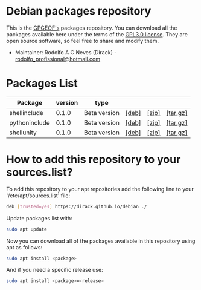 # Debian packages repository

This is the [GPGEOF's](https://github.com/gpgeof) packages repository. You can download all the packages available here under the terms of the
[GPL3.0 license](https://www.gnu.org/licenses/quick-guide-gplv3.pt-br.html). They
are open source software, so feel free to share and modify them.

- Maintainer: Rodolfo A C Neves (Dirack) - rodolfo_profissional@hotmail.com

# Packages List

Package   | version | type |  |  |  |
--------- | ------- | ---- | - | - | - |
shellinclude | 0.1.0 | Beta version | [[deb]](https://github.com/Dirack/Shellinclude/releases/download/v0.1-beta.1/shellinclude_0.1.0_all.deb) | [[zip]](https://github.com/Dirack/Shellinclude/archive/refs/tags/v0.1-beta.1.zip) | [[tar.gz]](https://github.com/Dirack/Shellinclude/archive/refs/tags/v0.1-beta.1.tar.gz) |
pythoninclude | 0.1.0 | Beta version | [[deb]](https://github.com/Dirack/Pythoninclude/releases/download/v0.1.0-beta.1/pythoninclude_0.1.0_all.deb) | [[zip]](https://github.com/Dirack/Pythoninclude/archive/refs/tags/v0.1.0-beta.1.zip) | [[tar.gz]](https://github.com/Dirack/Pythoninclude/archive/refs/tags/v0.1.0-beta.1.tar.gz) |
shellunity | 0.1.0 | Beta version | [[deb]](https://github.com/Dirack/shellUnity/releases/download/v0.1.0/shellunity_0.1.0_all.deb) | [[zip]](https://github.com/Dirack/shellUnity/archive/refs/tags/v0.1.0.zip) | [[tar.gz]](https://github.com/Dirack/shellUnity/archive/refs/tags/v0.1.0.tar.gz) |

# How to add this repository to your sources.list?

To add this repository to your apt repositories add the following line to your '/etc/apt/sources.list' file:

```sh
deb [trusted=yes] https://dirack.github.io/debian ./
```

Update packages list with:

```sh
sudo apt update
```

Now you can download all of the packages available in this repository using apt as follows:

```sh
sudo apt install <package>
```

And if you need a specific release use:

```sh
sudo apt install <package>=<release>
```




